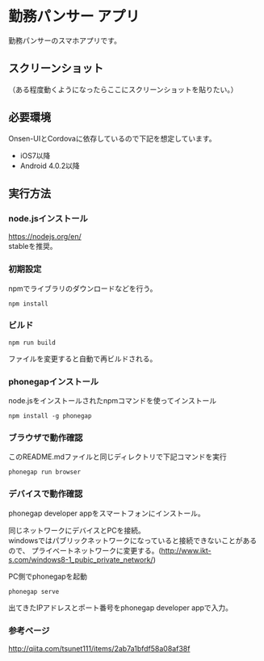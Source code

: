 勤務パンサー アプリ
===================

勤務パンサーのスマホアプリです。

## スクリーンショット
（ある程度動くようになったらここにスクリーンショットを貼りたい。）

## 必要環境
Onsen-UIとCordovaに依存しているので下記を想定しています。

- iOS7以降
- Android 4.0.2以降

## 実行方法

### node.jsインストール
https://nodejs.org/en/  
stableを推奨。

### 初期設定

npmでライブラリのダウンロードなどを行う。

    npm install

### ビルド

    npm run build

ファイルを変更すると自動で再ビルドされる。

### phonegapインストール

node.jsをインストールされたnpmコマンドを使ってインストール

    npm install -g phonegap

### ブラウザで動作確認

このREADME.mdファイルと同じディレクトリで下記コマンドを実行

    phonegap run browser

### デバイスで動作確認

phonegap developer appをスマートフォンにインストール。

同じネットワークにデバイスとPCを接続。  
windowsではパブリックネットワークになっていると接続できないことがあるので、
プライベートネットワークに変更する。(http://www.ikt-s.com/windows8-1_pubic_private_network/)

PC側でphonegapを起動

    phonegap serve

出てきたIPアドレスとポート番号をphonegap developer appで入力。

### 参考ページ
http://qiita.com/tsunet111/items/2ab7a1bfdf58a08af38f

